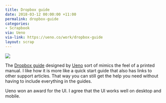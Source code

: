 ```yaml
---
title: Dropbox guide
date: 2018-03-12 00:00:00 +11:00
permalink: dropbox-guide
categories:
- Scrapbook
via: Ueno
via-link: https://ueno.co/work/dropbox-guide
layout: scrap
---
```


![](https://cdn.ueno.co/build/e7d21073867dca929bdd9017cc0b3f8c.png)

The [Dropbox guide](https://www.dropbox.com/guide) designed by [Ueno](https://ueno.co/work/dropbox-guide) sort of mimics the feel of a printed manual. I like how it is more like a quick start guide that also has links to other support articles. That way you can still get the help you need without having to include everything in the guides.

Ueno won an award for the UI. I agree that the UI works well on desktop and mobile.
